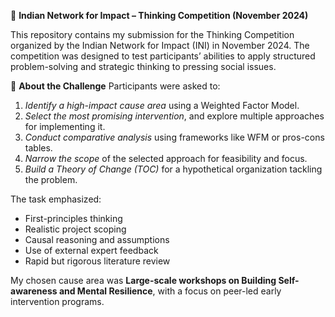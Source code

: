 🧠 **Indian Network for Impact – Thinking Competition (November 2024)**

This repository contains my submission for the Thinking Competition organized by the Indian Network for Impact (INI) in November 2024. The competition was designed to test participants’ abilities to apply structured problem-solving and strategic thinking to pressing social issues.

🧩 **About the Challenge**
Participants were asked to:

1. _Identify a high-impact cause area_ using a Weighted Factor Model.
2. _Select the most promising intervention_, and explore multiple approaches for implementing it.
3. _Conduct comparative analysis_ using frameworks like WFM or pros-cons tables.
4. _Narrow the scope_ of the selected approach for feasibility and focus.
5. _Build a Theory of Change (TOC)_ for a hypothetical organization tackling the problem.

The task emphasized:

* First-principles thinking
* Realistic project scoping
* Causal reasoning and assumptions
* Use of external expert feedback
* Rapid but rigorous literature review

My chosen cause area was **Large-scale workshops on Building Self-awareness and Mental Resilience**, with a focus on peer-led early intervention programs.
